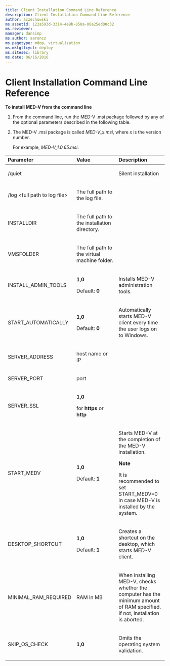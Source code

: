 ```yaml
---
title: Client Installation Command Line Reference
description: Client Installation Command Line Reference
author: aczechowski
ms.assetid: 122a593d-3314-4e9b-858a-08a25ed00c32
ms.reviewer: 
manager: dansimp
ms.author: aaroncz
ms.pagetype: mdop, virtualization
ms.mktglfcycl: deploy
ms.sitesec: library
ms.date: 06/16/2016
---
```



# Client Installation Command Line Reference


**To install MED-V from the command line**

1.  From the command line, run the MED-V .msi package followed by any of the optional parameters described in the following table.

2.  The MED-V .msi package is called *MED-V\_x.msi*, where *x* is the version number.

    For example, *MED-V\_1.0.65.msi*.

<table>
<colgroup>
<col width="33%" />
<col width="33%" />
<col width="33%" />
</colgroup>
<thead>
<tr class="header">
<th align="left">Parameter</th>
<th align="left">Value</th>
<th align="left">Description</th>
</tr>
</thead>
<tbody>
<tr class="odd">
<td align="left"><p>/quiet</p></td>
<td align="left"><p></p></td>
<td align="left"><p>Silent installation</p></td>
</tr>
<tr class="even">
<td align="left"><p>/log &lt;full path to log file&gt;</p></td>
<td align="left"><p>The full path to the log file.</p></td>
<td align="left"><p></p></td>
</tr>
<tr class="odd">
<td align="left"><p>INSTALLDIR</p></td>
<td align="left"><p>The full path to the installation directory.</p></td>
<td align="left"><p></p></td>
</tr>
<tr class="even">
<td align="left"><p>VMSFOLDER</p></td>
<td align="left"><p>The full path to the virtual machine folder.</p></td>
<td align="left"><p></p></td>
</tr>
<tr class="odd">
<td align="left"><p>INSTALL_ADMIN_TOOLS</p></td>
<td align="left"><p><strong>1,0</strong></p>
<p>Default: <strong>0</strong></p></td>
<td align="left"><p>Installs MED-V administration tools.</p></td>
</tr>
<tr class="even">
<td align="left"><p>START_AUTOMATICALLY</p></td>
<td align="left"><p><strong>1,0</strong></p>
<p>Default: <strong>0</strong></p></td>
<td align="left"><p>Automatically starts MED-V client every time the user logs on to Windows.</p></td>
</tr>
<tr class="odd">
<td align="left"><p>SERVER_ADDRESS</p></td>
<td align="left"><p>host name or IP</p></td>
<td align="left"><p></p></td>
</tr>
<tr class="even">
<td align="left"><p>SERVER_PORT</p></td>
<td align="left"><p>port</p></td>
<td align="left"><p></p></td>
</tr>
<tr class="odd">
<td align="left"><p>SERVER_SSL</p></td>
<td align="left"><p><strong>1,0</strong></p>
<p>for <strong>https</strong> or <strong>http</strong></p></td>
<td align="left"><p></p></td>
</tr>
<tr class="even">
<td align="left"><p>START_MEDV</p></td>
<td align="left"><p><strong>1,0</strong></p>
<p>Default: <strong>1</strong></p></td>
<td align="left"><p>Starts MED-V at the completion of the MED-V installation.</p>
<div class="alert">
<strong>Note</strong><br/><p>It is recommended to set START_MEDV=0 in case MED-V is installed by the system.</p>
</div>
<div>

</div></td>
</tr>
<tr class="odd">
<td align="left"><p>DESKTOP_SHORTCUT</p></td>
<td align="left"><p><strong>1,0</strong></p>
<p>Default: <strong>1</strong></p></td>
<td align="left"><p>Creates a shortcut on the desktop, which starts MED-V client.</p></td>
</tr>
<tr class="even">
<td align="left"><p>MINIMAL_RAM_REQUIRED</p></td>
<td align="left"><p>RAM in MB</p></td>
<td align="left"><p>When installing MED-V, checks whether the computer has the minimum amount of RAM specified. If not, installation is aborted.</p></td>
</tr>
<tr class="odd">
<td align="left"><p>SKIP_OS_CHECK</p></td>
<td align="left"><p><strong>1,0</strong></p></td>
<td align="left"><p>Omits the operating system validation.</p></td>
</tr>
</tbody>
</table>











